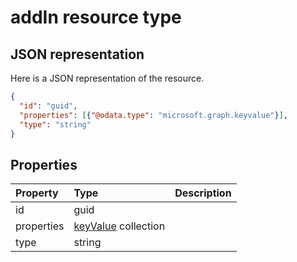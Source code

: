 # addIn resource type



## JSON representation

Here is a JSON representation of the resource.

<!-- {
  "blockType": "resource",
  "optionalProperties": [

  ],
  "@odata.type": "microsoft.graph.addIn"
}-->

```json
{
  "id": "guid",
  "properties": [{"@odata.type": "microsoft.graph.keyvalue"}],
  "type": "string"
}

```
## Properties
| Property	   | Type	|Description|
|:---------------|:--------|:----------|
|id|guid||
|properties|[keyValue](keyvalue.md) collection||
|type|string||

<!-- uuid: 8fcb5dbc-d5aa-4681-8e31-b001d5168d79
2015-10-25 14:57:30 UTC -->
<!-- {
  "type": "#page.annotation",
  "description": "addIn resource",
  "keywords": "",
  "section": "documentation",
  "tocPath": ""
}-->